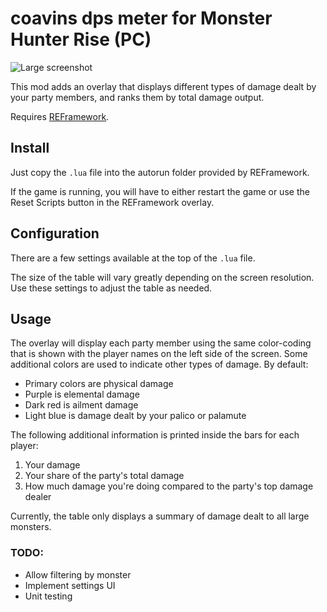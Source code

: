 # coavins dps meter for Monster Hunter Rise (PC)

![Large screenshot](https://i.imgur.com/chRblme.png)

This mod adds an overlay that displays different types of damage dealt by your party members, and ranks them by total damage output.

Requires [REFramework](https://github.com/praydog/REFramework).

## Install

Just copy the `.lua` file into the autorun folder provided by REFramework.

If the game is running, you will have to either restart the game or use the Reset Scripts button in the REFramework overlay.

## Configuration

There are a few settings available at the top of the `.lua` file.

The size of the table will vary greatly depending on the screen resolution. Use these settings to adjust the table as needed.

## Usage

The overlay will display each party member using the same color-coding that is shown with the player names on the left side of the screen.
Some additional colors are used to indicate other types of damage. By default:
* Primary colors are physical damage
* Purple is elemental damage
* Dark red is ailment damage
* Light blue is damage dealt by your palico or palamute

The following additional information is printed inside the bars for each player:
1. Your damage
2. Your share of the party's total damage
3. How much damage you're doing compared to the party's top damage dealer

Currently, the table only displays a summary of damage dealt to all large monsters.

### TODO:
* Allow filtering by monster
* Implement settings UI
* Unit testing
